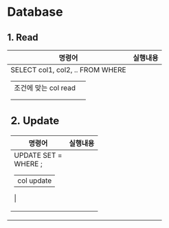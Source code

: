 # Database

## 1. Read

| 명령어                                               | 실행내용             |
| ---------------------------------------------------- | -------------------- |
| SELECT col1, col2, .. FROM <table> WHERE <condition> | 조건에 맞는 col read |
|                                                      |                      |
|                                                      |                      |

## 2. Update

| 명령어                                               | 실행내용   |
| ---------------------------------------------------- | ---------- |
| UPDATE <table> SET <col>=<val><br>WHERE <condition>; | col update |

|

